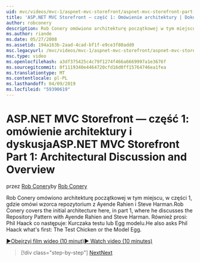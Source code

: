 ```yaml
---
uid: mvc/videos/mvc-1/aspnet-mvc-storefront/aspnet-mvc-storefront-part-1-architectural-discussion-and-overview
title: 'ASP.NET MVC Storefront — część 1: Omówienie architektury | Dokumentacja firmy Microsoft'
author: robconery
description: Rob Conery omówiono architekturę początkowej w tym miejscu, w części 1, gdzie omówi wzorca repozytorium z Ayende Rahien i Steve Harman. Krzysztof również prosi...
ms.author: riande
ms.date: 05/27/2008
ms.assetid: 194a163b-2aad-4cad-bf1f-e9ce3f80add0
msc.legacyurl: /mvc/videos/mvc-1/aspnet-mvc-storefront/aspnet-mvc-storefront-part-1-architectural-discussion-and-overview
msc.type: video
ms.openlocfilehash: a3df375425c4c79f1274f466a6669997a1e3676f
ms.sourcegitcommit: 0f1119340e4464720cfd16d0ff15764746ea1fea
ms.translationtype: MT
ms.contentlocale: pl-PL
ms.lasthandoff: 04/09/2019
ms.locfileid: "59390619"
---
```

# <a name="aspnet-mvc-storefront-part-1-architectural-discussion-and-overview"></a><span data-ttu-id="d9779-104">ASP.NET MVC Storefront — część 1: omówienie architektury i dyskusja</span><span class="sxs-lookup"><span data-stu-id="d9779-104">ASP.NET MVC Storefront Part 1: Architectural Discussion and Overview</span></span>

<span data-ttu-id="d9779-105">przez [Rob Conery](https://github.com/robconery)</span><span class="sxs-lookup"><span data-stu-id="d9779-105">by [Rob Conery](https://github.com/robconery)</span></span>

<span data-ttu-id="d9779-106">Rob Conery omówiono architekturę początkowej w tym miejscu, w części 1, gdzie omówi wzorca repozytorium z Ayende Rahien i Steve Harman.</span><span class="sxs-lookup"><span data-stu-id="d9779-106">Rob Conery covers the initial architecture here, in part 1, where he discusses the Repository Pattern with Ayende Rahien and Steve Harman.</span></span> <span data-ttu-id="d9779-107">Również prosi: Phil Haack co następuje: Kurczaka testu lub Egg modelu.</span><span class="sxs-lookup"><span data-stu-id="d9779-107">He also asks Phil Haack what's first: The Test Chicken or the Model Egg.</span></span>

[<span data-ttu-id="d9779-108">&#9654;Obejrzyj film wideo (10 minut)</span><span class="sxs-lookup"><span data-stu-id="d9779-108">&#9654; Watch video (10 minutes)</span></span>](https://channel9.msdn.com/Blogs/ASP-NET-Site-Videos/aspnet-mvc-storefront-part-1-architectural-discussion-and-overview)

> [!div class="step-by-step"]
> [<span data-ttu-id="d9779-109">Next</span><span class="sxs-lookup"><span data-stu-id="d9779-109">Next</span></span>](aspnet-mvc-storefront-part-2-the-repository-pattern.md)
